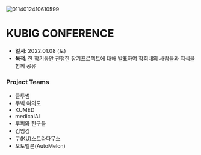 ![0114012410610599](https://user-images.githubusercontent.com/71932401/149368828-0231d670-79a0-4add-8be9-0d229350f774.jpeg)

# KUBIG CONFERENCE
- **일시**: 2022.01.08 (토)
- **목적**: 한 학기동안 진행한 장기프로젝트에 대해 발표하여 학회내외 사람들과 지식을 함께 공유  

### Project Teams
+ 클루썸
+ 쿠빅 여의도
+ KUMED
+ medicalAI
+ 루피와 친구들
+ 김임김
+ 쿠(KU)스트라다무스
+ 오토멜론(AutoMelon)
